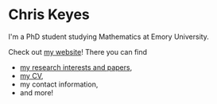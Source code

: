 <h1> Chris Keyes </h1>
I'm a PhD student studying Mathematics at Emory University. 

Check out [my website](http://www.math.emory.edu/~ckeyes3/index.html)! There you can find
- [my research interests and papers](http://www.math.emory.edu/~ckeyes3/research.html),
- [my CV](http://www.math.emory.edu/~ckeyes3/Keyes_CV.pdf),
- my contact information,
- and more!

<!---
c-keyes/c-keyes is a ✨ special ✨ repository because its `README.md` (this file) appears on your GitHub profile.
You can click the Preview link to take a look at your changes.
--->
